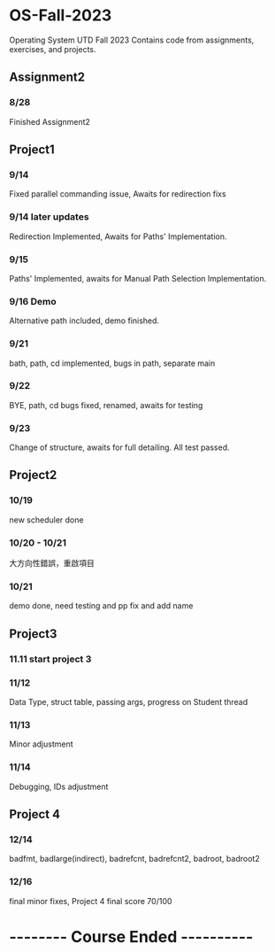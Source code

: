 # OS-Fall-2023
Operating System UTD Fall 2023
Contains code from assignments, exercises, and projects.
## Assignment2
### 8/28
Finished Assignment2

## Project1
### 9/14
Fixed parallel commanding issue, Awaits for redirection fixs
### 9/14 later updates
Redirection Implemented, Awaits for Paths' Implementation.
### 9/15 
Paths' Implemented, awaits for Manual Path Selection Implementation.
### 9/16 Demo
Alternative path included, demo finished.

### 9/21
bath, path, cd implemented, bugs in path, separate main

### 9/22
BYE, path, cd bugs fixed, renamed, awaits for testing

### 9/23
Change of structure, awaits for full detailing. All test passed.
## Project2
### 10/19 
new scheduler done
### 10/20 - 10/21
大方向性錯誤，重啟項目
### 10/21
demo done, need testing and pp fix and add name
## Project3
### 11.11 start project 3

### 11/12
Data Type, struct table, passing args, progress on Student thread
### 11/13
Minor adjustment
### 11/14 
Debugging, IDs adjustment
## Project 4
### 12/14 
badfmt, badlarge(indirect), badrefcnt, badrefcnt2, badroot, badroot2
### 12/16
final minor fixes, Project 4 final score 70/100
# -------- Course Ended ---------- 


